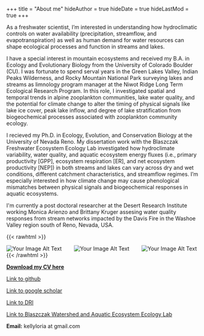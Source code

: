+++
title = "About me"
hideAuthor = true
hideDate = true
hideLastMod = true
+++

As a freshwater scientist, I’m interested in understanding how hydroclimatic controls on water availability (precipitation, streamflow, and evapotranspiration) as well as human demand for water resources can shape ecological processes and function in streams and lakes.

I have a special interest in mountain ecosystems and received my B.A. in Ecology and Evolutionary Biology from the University of Colorado Boulder (CU). I was fortunate to spend serval years in the Green Lakes Valley, Indian Peaks Wilderness, and Rocky Mountain National Park surveying lakes and streams as limnology program manager at the Niwot Ridge Long Term Ecological Research Program. In this role, I investigated spatial and temporal trends in alpine zooplankton communities, lake water quality, and the potential for climate change to alter the timing of physical signals like lake ice cover, peak lake inflow, and degree of lake stratification from biogeochemical processes associated with zooplankton community ecology.

I recieved my Ph.D. in Ecology, Evolution, and Conservation Biology at the University of Nevada Reno. My     dissertation work with the Blaszczak Freshwater Ecosystem Ecology Lab investigated how hydroclimate variability, water quality, and aquatic ecosystem energy fluxes (i.e., primary productivity [GPP], ecosystem respiration [ER], and net ecosystem productivity [NEP]) in both streams and lakes can vary across dry and wet conditions, different catchment characteristics, and streamflow regimes. I’m especially interested in how climate change may cause phenological mismatches between physical signals and biogeochemical responses in aquatic ecosystems.

I'm currently a post doctoral researcher at the Desert Research Institute working Monica Arienzo and Brittany Kruger assesing water quality responses from stream networks impacted by the Davis Fire in the Washoe Valley region south of Reno, Nevada, USA. 


{{< rawhtml >}}
  <p class="speshal-fancy-custom">
  </p>
  <div style="display: flex; justify-content: space-between;">
    <img src="/Kelly_datd_dl.png" alt="Your Image Alt Text" style="max-width: 29%; height: auto; margin-right: 1%;">
     <img src="/BW_runoff.JPG" alt="Your Image Alt Text" style="max-width: 29%; height: auto; margin-right: 1%;">
    <img src="/Sensor3m.JPG" alt="Your Image Alt Text" style="max-width: 40%; height: auto; margin-right: 1%;">
  </div>
{{< /rawhtml >}}



**[Download my CV here](/Loria_CV_2025.pdf)**

[Link to github](https://github.com/kellyloria)

[Link to google scholar](https://scholar.google.com/citations?user=t-whYUMAAAAJ&hl=en&oi=ao)

[Link to DRI](https://www.dri.edu)

[Link to Blaszczak Watershed and Aquatic Ecosystem Ecology Lab](https://blaszczaklab.weebly.com)

**Email:** kellyloria at gmail.com
